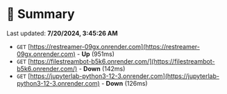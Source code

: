 # 📖 Summary
Last updated: **7/20/2024, 3:45:26 AM**

- `GET` [https://restreamer-09gx.onrender.com](https://restreamer-09gx.onrender.com) - **Up** (951ms)
- `GET` [https://filestreambot-b5k6.onrender.com/](https://filestreambot-b5k6.onrender.com/) - **Down** (142ms)
- `GET` [https://jupyterlab-python3-12-3.onrender.com](https://jupyterlab-python3-12-3.onrender.com) - **Down** (126ms)
